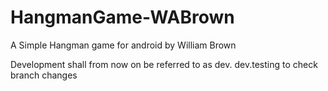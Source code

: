 # HangmanGame-WABrown
A Simple Hangman game for android by William Brown

Development shall from now on be referred to as dev.
dev.testing to check branch changes
